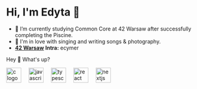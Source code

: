 <h1 align="left">Hi, I'm Edyta 👋</h1>

- 🌱 I’m currently studying Common Core at 42 Warsaw after successfully completing the Piscine.<br>
- 🎤 I'm in love with singing and writing songs & photography.<br>
- <b><a href="https://42warsaw.pl/">42 Warsaw</a></b> <b>Intra:</b> ecymer<br>

Hey 👋 What's up?



<div align="left">
  <img src="https://cdn.jsdelivr.net/gh/devicons/devicon/icons/c/c-original.svg" height="40" alt="c logo"  />
  <img width="12" />
  <img src="https://cdn.jsdelivr.net/gh/devicons/devicon/icons/javascript/javascript-original.svg" height="40" alt="javascript logo"  />
  <img width="12" />
  <img src="https://cdn.jsdelivr.net/gh/devicons/devicon/icons/typescript/typescript-original.svg" height="40" alt="typescript logo"  />
  <img width="12" />
  <img src="https://cdn.jsdelivr.net/gh/devicons/devicon/icons/react/react-original.svg" height="40" alt="react logo"  />
  <img width="12" />
  <img src="https://cdn.jsdelivr.net/gh/devicons/devicon/icons/nextjs/nextjs-original.svg" height="40" alt="nextjs logo"  />
  <img width="12" />
  
  
</div>

###
